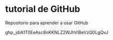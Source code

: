 # tutorial de GitHub
Repositorio para aprender a usar GitHub


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
